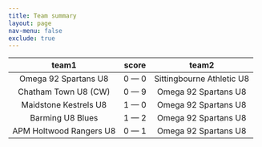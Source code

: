 ```yaml
---
title: Team summary
layout: page
nav-menu: false
exclude: true
---
```




|          team1          |    score    |           team2           |
|:-----------------------:|:-----------:|:-------------------------:|
|  Omega 92 Spartans U8   | 0 &mdash; 0 | Sittingbourne Athletic U8 |
|  Chatham Town U8 (CW)   | 0 &mdash; 9 |   Omega 92 Spartans U8    |
|  Maidstone Kestrels U8  | 1 &mdash; 0 |   Omega 92 Spartans U8    |
|    Barming U8 Blues     | 1 &mdash; 2 |   Omega 92 Spartans U8    |
| APM Holtwood Rangers U8 | 0 &mdash; 1 |   Omega 92 Spartans U8    |

